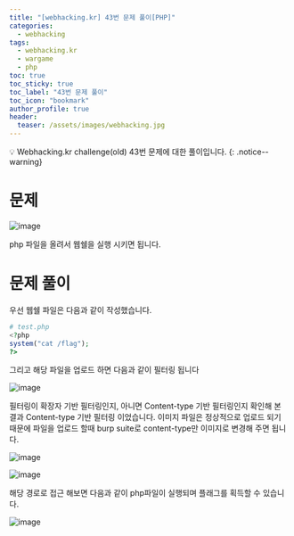 ```yaml
---
title: "[webhacking.kr] 43번 문제 풀이[PHP]"
categories:
  - webhacking
tags:
  - webhacking.kr
  - wargame
  - php
toc: true
toc_sticky: true
toc_label: "43번 문제 풀이"
toc_icon: "bookmark"
author_profile: true
header:
  teaser: /assets/images/webhacking.jpg
---
```


💡 Webhacking.kr challenge(old) 43번 문제에 대한 풀이입니다.
{: .notice--warning}

# 문제
  ![image](https://user-images.githubusercontent.com/33647663/152746083-5465d4d4-cfe4-4381-ab29-6f1f937a9e3c.png)

  php 파일을 올려서 웹쉘을 실행 시키면 됩니다.


# 문제 풀이
  우선 웹쉘 파일은 다음과 같이 작성했습니다.

  ```php
# test.php
<?php
system("cat /flag");
?>
  ```

  그리고 해당 파일을 업로드 하면 다음과 같이 필터링 됩니다

  ![image](https://user-images.githubusercontent.com/33647663/152747734-f39de8c9-5230-4322-a3f6-66659c30b514.png)

  필터링이 확장자 기반 필터링인지, 아니면 Content-type 기반 필터링인지 확인해 본 결과 Content-type 기반 필터링 이었습니다. 이미지 파일은 정상적으로 업로드 되기 때문에 파일을 업로드 할때 burp suite로 content-type만 이미지로 변경해 주면 됩니다.

  ![image](https://user-images.githubusercontent.com/33647663/152748609-fba37729-b512-4cc3-ac07-7b903ac3d856.png)

  ![image](https://user-images.githubusercontent.com/33647663/152748434-ffc49103-226d-4873-9c1a-17394a6cda5f.png)

  해당 경로로 접근 해보면 다음과 같이 php파일이 실행되며 플래그를 획득할 수 있습니다.

  ![image](https://user-images.githubusercontent.com/33647663/152748670-44abf44f-6e93-43e4-ae08-4030f8c42157.png)

  



